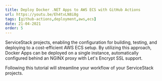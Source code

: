 ```yaml
---
title: Deploy Docker .NET Apps to AWS ECS with GitHub Actions
url: https://youtu.be/Eh4tvLN8i8g
tags: [github-actions,deployment,aws,ecs]
date: 21-04-2021
order: 5
---
```


ServiceStack projects, enabling the configuration for building, testing, and deploying to a cost-efficient AWS ECS setup. 
By utilizing this approach, Docker Apps can be deployed on a single instance, automatically configured behind an NGINX 
proxy with Let's Encrypt SSL support. 

Following this tutorial will streamline your workflow of your ServiceStack projects.

